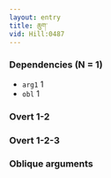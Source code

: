 ```yaml
---
layout: entry
title: ཆུག་
vid: Hill:0487
---
```

### Dependencies (N = 1)
* `arg1` 1
* `obl` 1


### Overt 1-2


### Overt 1-2-3


### Oblique arguments
